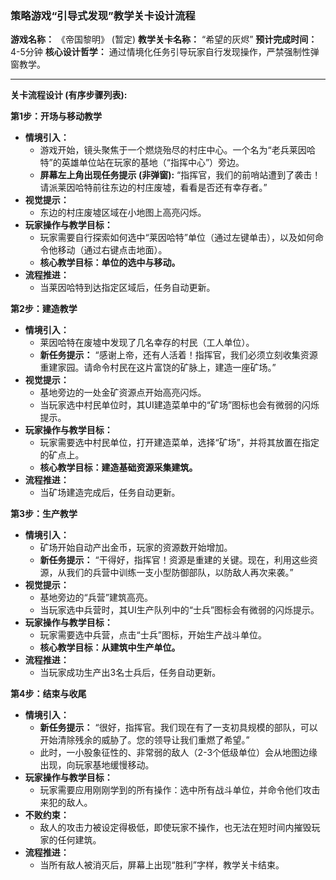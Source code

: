 
### **策略游戏“引导式发现”教学关卡设计流程**

**游戏名称：** 《帝国黎明》 (暂定)
**教学关卡名称：** “希望的灰烬”
**预计完成时间：** 4-5分钟
**核心设计哲学：** 通过情境化任务引导玩家自行发现操作，严禁强制性弹窗教学。

---

**关卡流程设计 (有序步骤列表):**

**第1步：开场与移动教学**

*   **情境引入：**
    *   游戏开始，镜头聚焦于一个燃烧殆尽的村庄中心。一个名为“老兵莱因哈特”的英雄单位站在玩家的基地（“指挥中心”）旁边。
    *   **屏幕左上角出现任务提示 (非弹窗):** “指挥官，我们的前哨站遭到了袭击！请派莱因哈特前往东边的村庄废墟，看看是否还有幸存者。”
*   **视觉提示：**
    *   东边的村庄废墟区域在小地图上高亮闪烁。
*   **玩家操作与教学目标：**
    *   玩家需要自行探索如何选中“莱因哈特”单位（通过左键单击），以及如何命令他移动（通过右键点击地面）。
    *   **核心教学目标：单位的选中与移动。**
*   **流程推进：**
    *   当莱因哈特到达指定区域后，任务自动更新。

**第2步：建造教学**

*   **情境引入：**
    *   莱因哈特在废墟中发现了几名幸存的村民（工人单位）。
    *   **新任务提示：** “感谢上帝，还有人活着！指挥官，我们必须立刻收集资源重建家园。请命令村民在这片富饶的矿脉上，建造一座矿场。”
*   **视觉提示：**
    *   基地旁边的一处金矿资源点开始高亮闪烁。
    *   当玩家选中村民单位时，其UI建造菜单中的“矿场”图标也会有微弱的闪烁提示。
*   **玩家操作与教学目标：**
    *   玩家需要选中村民单位，打开建造菜单，选择“矿场”，并将其放置在指定的矿点上。
    *   **核心教学目标：建造基础资源采集建筑。**
*   **流程推进：**
    *   当矿场建造完成后，任务自动更新。

**第3步：生产教学**

*   **情境引入：**
    *   矿场开始自动产出金币，玩家的资源数开始增加。
    *   **新任务提示：** “干得好，指挥官！资源是重建的关键。现在，利用这些资源，从我们的兵营中训练一支小型防御部队，以防敌人再次来袭。”
*   **视觉提示：**
    *   基地旁边的“兵营”建筑高亮。
    *   当玩家选中兵营时，其UI生产队列中的“士兵”图标会有微弱的闪烁提示。
*   **玩家操作与教学目标：**
    *   玩家需要选中兵营，点击“士兵”图标，开始生产战斗单位。
    *   **核心教学目标：从建筑中生产单位。**
*   **流程推进：**
    *   当玩家成功生产出3名士兵后，任务自动更新。

**第4步：结束与收尾**

*   **情境引入：**
    *   **新任务提示：** “很好，指挥官。我们现在有了一支初具规模的部队，可以开始清除残余的威胁了。您的领导让我们重燃了希望。”
    *   此时，一小股象征性的、非常弱的敌人（2-3个低级单位）会从地图边缘出现，向玩家基地缓慢移动。
*   **玩家操作与教学目标：**
    *   玩家需要应用刚刚学到的所有操作：选中所有战斗单位，并命令他们攻击来犯的敌人。
*   **不败约束：**
    *   敌人的攻击力被设定得极低，即使玩家不操作，也无法在短时间内摧毁玩家的任何建筑。
*   **流程推进：**
    *   当所有敌人被消灭后，屏幕上出现“胜利”字样，教学关卡结束。
